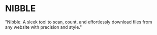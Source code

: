 # NIBBLE
"Nibble: A sleek tool to scan, count, and effortlessly download files from any website with precision and style."
